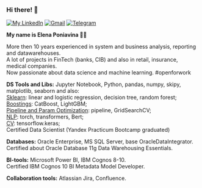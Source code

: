 

### Hi there! 👋
[![My LinkedIn](https://camo.githubusercontent.com/e8dbf62a04af86d46001864cd22338d8a8474486a0e976ec695580027c373c79/68747470733a2f2f696d672e736869656c64732e696f2f62616467652f6c696e6b6564696e2d2532333030373742352e7376673f267374796c653d666f722d7468652d6261646765266c6f676f3d6c696e6b6564696e266c6f676f436f6c6f723d7768697465)](https://www.linkedin.com/in/elenaponiavina/) [![Gmail](https://img.shields.io/badge/Gmail-D14836?style=for-the-badge&logo=gmail&logoColor=white)](mailto:elnpn.work@gmail.com?subject=Test) [![Telegram](https://img.shields.io/badge/Telegram-2CA5E0?style=for-the-badge&logo=telegram&logoColor=white)](https://t.me/ElenaPoniavina )




**My name is Elena Poniavina 🙋‍♀️**

More then 10 years experienced in system and business analysis, reporting and datawarehouses.
<br>A lot of projects in FinTech (banks, CIB) and also in retail, insurance, medical companies.
<br>Now passionate about data science and machine learning. #openforwork

**DS Tools and Libs:** Jupyter Notebook, Python, pandas, numpy, skipy, matplotlib, seaborn 
and also:
<br><ins>Sklearn</ins>: linear and logistic regression, decision tree, random forest; 
<br><ins>Boostings</ins>: CatBoost, LightGBM;
<br><ins>Pipeline and Param Optimization</ins>: pipeline, GridSearchCV;
<br><ins>NLP</ins>: torch, transformers, Bert; 
<br><ins>CV</ins>: tensorflow.keras;
<br>Certified Data Scientist (Yandex Practicum Bootcamp graduated)

**Databases:** Oracle Enterprise, MS SQL Server, base OracleDataIntegrator.
<br>Certified about Oracle Database 11g Data Warehousing Essentials.

**BI-tools:**  Microsoft Power BI, IBM Cognos 8-10.
<br>Certified IBM Cognos 10 BI Metadata Model Developer.

**Collaboration tools:** Atlassian Jira, Confluence.
